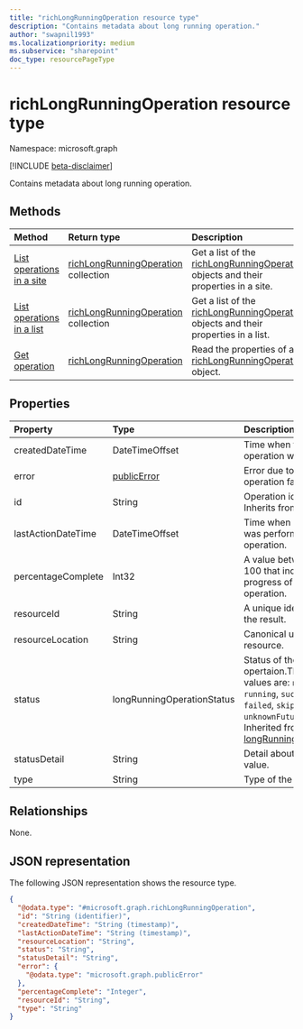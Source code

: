 ```yaml
---
title: "richLongRunningOperation resource type"
description: "Contains metadata about long running operation."
author: "swapnil1993"
ms.localizationpriority: medium
ms.subservice: "sharepoint"
doc_type: resourcePageType
---
```


# richLongRunningOperation resource type

Namespace: microsoft.graph

[!INCLUDE [beta-disclaimer](../../includes/beta-disclaimer.md)]

Contains metadata about long running operation.

## Methods
|Method|Return type|Description|
|:---|:---|:---|
|[List operations in a site](../api/site-list-operations.md)|[richLongRunningOperation](../resources/richlongrunningoperation.md) collection|Get a list of the [richLongRunningOperation](../resources/richlongrunningoperation.md) objects and their properties in a site.|
|[List operations in a list](../api/list-list-operations.md)|[richLongRunningOperation](../resources/richlongrunningoperation.md) collection|Get a list of the [richLongRunningOperation](../resources/richlongrunningoperation.md) objects and their properties in a list.|
|[Get operation](../api/richlongrunningoperation-get.md)|[richLongRunningOperation](../resources/richlongrunningoperation.md)|Read the properties of a [richLongRunningOperation](../resources/richlongrunningoperation.md) object.|

## Properties
|Property|Type|Description|
|:---|:---|:---|
|createdDateTime|DateTimeOffset|Time when this operation was created.|
|error|[publicError](../resources/publicerror.md)| Error due to which the operation failed.|
|id|String|Operation identifier. Inherits from [entity](../resources/entity.md).|
|lastActionDateTime|DateTimeOffset| Time when last action was performed on this operation.|
|percentageComplete|Int32|A value between 0 and 100 that indicates the progress of the operation.|
|resourceId|String|A unique identifier for the result.|
|resourceLocation|String|Canonical url of the resource.|
|status|longRunningOperationStatus|Status of the opertaion.The possible values are: `notStarted`, `running`, `succeeded`, `failed`, `skipped`, `unknownFutureValue`. Inherited from [longRunningOperation](../resources/longrunningoperation.md).|
|statusDetail|String|Detail about the status value.|
|type|String| Type of the operation.|

## Relationships
None.

## JSON representation
The following JSON representation shows the resource type.
<!-- {
  "blockType": "resource",
  "keyProperty": "id",
  "@odata.type": "microsoft.graph.richLongRunningOperation",
  "openType": false
}
-->
``` json
{
  "@odata.type": "#microsoft.graph.richLongRunningOperation",
  "id": "String (identifier)",
  "createdDateTime": "String (timestamp)",
  "lastActionDateTime": "String (timestamp)",
  "resourceLocation": "String",
  "status": "String",
  "statusDetail": "String",
  "error": {
    "@odata.type": "microsoft.graph.publicError"
  },
  "percentageComplete": "Integer",
  "resourceId": "String",
  "type": "String"
}
```

